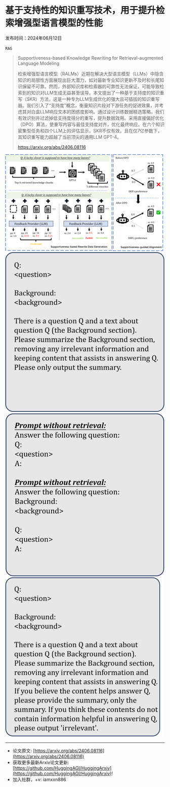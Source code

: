 # 基于支持性的知识重写技术，用于提升检索增强型语言模型的性能
发布时间：2024年06月12日

`RAG`
> Supportiveness-based Knowledge Rewriting for Retrieval-augmented Language Modeling
>
> 检索增强型语言模型（RALMs）近期在解决大型语言模型（LLMs）中隐含知识的局限性方面展现出巨大潜力，如对最新专业知识更新不及时和长尾知识保留不可靠。然而，外部知识库和检索器的可靠性无法保证，可能导致检索到的知识对LLM生成无益甚至误导。本文提出了一种基于支持度的知识重写（SKR）方法，这是一种专为LLM生成优化的强大且可插拔的知识重写器。我们引入了“支持度”概念，衡量知识片段对下游任务的促进效果，并考虑其对白盒LLM响应文本的困惑度影响。通过设计训练数据精选策略，我们有效识别并过滤掉低支持度得分的重写，提升数据效用。采用直接偏好优化（DPO）算法，使重写内容与最佳支持度对齐，优化最终响应。在六个知识密集型任务和四个LLM上的评估显示，SKR不仅有效，且在仅7亿参数下，其知识重写能力超越了当前顶尖的通用LLM GPT-4。
>
> https://arxiv.org/abs/2406.08116

![](https://raw.githubusercontent.com/HuggingAGI/HuggingArxiv/main/paper_images/2406.08116/x1.png)
![](https://raw.githubusercontent.com/HuggingAGI/HuggingArxiv/main/paper_images/2406.08116/x2.png)
![](https://raw.githubusercontent.com/HuggingAGI/HuggingArxiv/main/paper_images/2406.08116/x3.png)
![](https://raw.githubusercontent.com/HuggingAGI/HuggingArxiv/main/paper_images/2406.08116/x4.png)

<hr />

- 论文原文: [https://arxiv.org/abs/2406.08116](https://arxiv.org/abs/2406.08116)
- 获取更多最新Arxiv论文更新: [https://github.com/HuggingAGI/HuggingArxiv](https://github.com/HuggingAGI/HuggingArxiv)!
- 加入社群，+v: iamxxn886